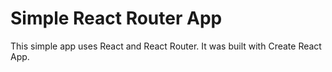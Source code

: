 # Simple React Router App

This simple app uses React and React Router. It was built with Create React App.

